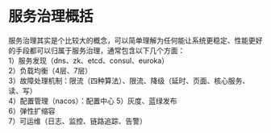 # 服务治理概括
服务治理其实是个比较大的概念，可以简单理解为任何能让系统更稳定、性能更好的手段都可以归属于服务治理，通常包含以下几个方面：  
1）服务发现（dns、zk、etcd、consul、euroka）  
2）负载均衡（4层、7层）  
3）故障处理机制：限流（四种算法）、限流、降级（延时、页面、核心服务、读、写）    
4）配置管理（nacos）：配置中心
5）灰度、蓝绿发布  
6）弹性扩缩容  
7）可运维（日志、监控、链路追踪、告警）  
